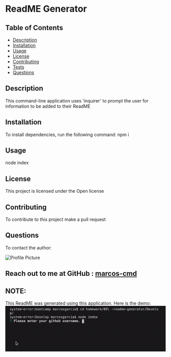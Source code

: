 
# ReadME Generator
## Table of Contents
- [Description](#description)
- [Installation](#installation)
- [Usage](#usage)
- [License](#license)
- [Contributing](#contributing)
- [Tests](#tests) 
- [Questions](#questions)

## Description
This command-line application uses 'inquirer' to prompt the user for information to be added to their ReadME 
      
## Installation
To install dependencies, run the following command: npm i

## Usage
node index

## License
This project is licensed under the Open license

## Contributing
To contribute to this project make a pull request

## Questions
To contact the author:

![Profile Picture](https://avatars0.githubusercontent.com/u/54965226?v=4)

Reach out to me at GitHub : [marcos-cmd](https://github.com/marcos-cmd)
-------------------------------------------------------------
## NOTE: 
This ReadME was generated using this application. Here is the demo:
![Demo](./utils/assets/demo.gif)
